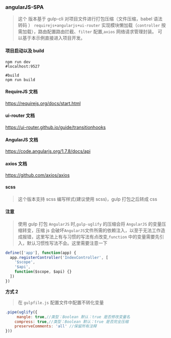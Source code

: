 ### angularJS-SPA

> 这个 版本基于 gulp-cli 对项目文件进行打包压缩（文件压缩，babel 语法转码 ）
> `requirejs+angularjs+ui-router` 实现模块懒加载（`controller` 按需加载），路由配置路由拦截、`filter` 配置,`axios` 网络请求管理封装。
> 可以基于本示例直接进入项目开发。

#### 项目启动以及 build

```shell
npm run dev
#localhost:9527

#build
npm run build
```

#### RequireJS 文档

https://requirejs.org/docs/start.html

#### ui-router 文档

https://ui-router.github.io/guide/transitionhooks

#### AngularJS 文档

https://code.angularjs.org/1.7.8/docs/api

#### axios 文档

https://github.com/axios/axios

#### scss

> 这个版本支持 scss 编写样式(建议使用 scss)，gulp 打包之后转成 css

#### 注意

> 使用 gulp 打包 `AngularJS` 时,`gulp-uglify` 的压缩会将 `AngularJS` 的变量压缩转变，压缩 js 会破坏`AngularJS`文件所需的依赖注入，以至于无法工作造成报错，这里写法上有与习惯的写法有点改变,`function` 中的变量需要先引入，默认习惯性写法不会。这里需要注意一下

```javascript
define(['app'], function(app) {
  app.registerController('IndexController', [
    '$scope',
    '$api',
    function($scope, $api) {}
  ])
})
```

**方式 2**

> 在 `gulpfile.js` 配置文件中配置不转化变量

```javascript
.pipe(uglify({
     mangle: true,//类型：Boolean 默认：true 是否修改变量名
    compress: true,//类型：Boolean 默认：true 是否完全压缩
    preserveComments: 'all' //保留所有注释
}))
```
